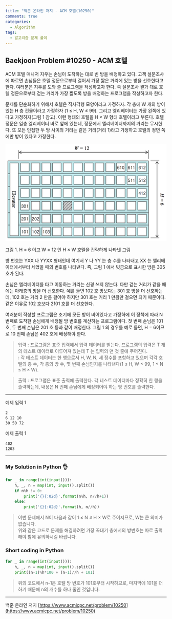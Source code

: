 ```yaml
---
title: "백준 온라인 저지 - ACM 호텔(10250)"
comments: true
categories:
  - Algorithm
tags:
  - 알고리즘 문제 풀이
---
```


## Baekjoon Problem #10250 - ACM 호텔

ACM 호텔 매니저 지우는 손님이 도착하는 대로 빈 방을 배정하고 있다. 고객 설문조사에 따르면 손님들은 호텔 정문으로부터 걸어서 가장 짧은 거리에 있는 방을 선호한다고 한다. 여러분은 지우를 도와 줄 프로그램을 작성하고자 한다. 즉 설문조사 결과 대로 호텔 정문으로부터 걷는 거리가 가장 짧도록 방을 배정하는 프로그램을 작성하고자 한다.

문제를 단순화하기 위해서 호텔은 직사각형 모양이라고 가정하자. 각 층에 W 개의 방이 있는 H 층 건물이라고 가정하자 (1 ≤ H, W ≤ 99). 그리고 엘리베이터는 가장 왼쪽에 있다고 가정하자(그림 1 참고). 이런 형태의 호텔을 H × W 형태 호텔이라고 부른다. 호텔 정문은 일층 엘리베이터 바로 앞에 있는데, 정문에서 엘리베이터까지의 거리는 무시한다. 또 모든 인접한 두 방 사이의 거리는 같은 거리(거리 1)라고 가정하고 호텔의 정면 쪽에만 방이 있다고 가정한다.

![호텔](/assets/images/posts/hotel.png)

그림 1. H = 6 이고 W = 12 인 H × W 호텔을 간략하게 나타낸 그림

방 번호는 YXX 나 YYXX 형태인데 여기서 Y 나 YY 는 층 수를 나타내고 XX 는 엘리베이터에서부터 세었을 때의 번호를 나타낸다. 즉, 그림 1 에서 빗금으로 표시한 방은 305 호가 된다.

손님은 엘리베이터를 타고 이동하는 거리는 신경 쓰지 않는다. 다만 걷는 거리가 같을 때에는 아래층의 방을 더 선호한다. 예를 들면 102 호 방보다는 301 호 방을 더 선호하는데, 102 호는 거리 2 만큼 걸어야 하지만 301 호는 거리 1 만큼만 걸으면 되기 때문이다. 같은 이유로 102 호보다 2101 호를 더 선호한다.

여러분이 작성할 프로그램은 초기에 모든 방이 비어있다고 가정하에 이 정책에 따라 N 번째로 도착한 손님에게 배정될 방 번호를 계산하는 프로그램이다. 첫 번째 손님은 101 호, 두 번째 손님은 201 호 등과 같이 배정한다. 그림 1 의 경우를 예로 들면, H = 6이므로 10 번째 손님은 402 호에 배정해야 한다.

> 입력
> : 프로그램은 표준 입력에서 입력 데이터를 받는다. 프로그램의 입력은 T 개의 테스트 데이터로 이루어져 있는데 T 는 입력의 맨 첫 줄에 주어진다.  
> : 각 테스트 데이터는 한 행으로서 H, W, N, 세 정수를 포함하고 있으며 각각 호텔의 층 수, 각 층의 방 수, 몇 번째 손님인지를 나타낸다(1 ≤ H, W ≤ 99, 1 ≤ N ≤ H × W). 

> 출력
> : 프로그램은 표준 출력에 출력한다. 각 테스트 데이터마다 정확히 한 행을 출력하는데, 내용은 N 번째 손님에게 배정되어야 하는 방 번호를 출력한다.

***
예제 입력 1
```
2
6 12 10
30 50 72
```

예제 출력 1
```
402
1203
```

***
### My Solution in Python :ok_hand:

```python
for _ in range(int(input())):
    h, _, n = map(int, input().split())
    if n%h != 0:
        print('{}{:02d}'.format(n%h, n//h+1))
    else:
        print('{}{:02d}'.format(h, n//h))
```

> 이번 문제에서 N이 다음과 같이 1 ≤ N ≤ H × W로 주어지므로, W는 큰 의미가 없습니다.  
> 위와 같은 코드로 문제를 해결하려면 가장 꼭대기 층에서의 방번호는 따로 출력해야 함에 유의하시길 바랍니다.

### Short coding in Python

```python
for _ in range(int(input())):
    h, _, n = map(int, input().split())
    print((n-1)%h*100 + (n-1)//h + 101)
```

> 위의 코드에서 n-1은 호텔 방 번호가 101호부터 시작하므로, 마지막에 101을 더하기 때문에 n의 개수를 하나 줄인 것입니다.  

***
백준 온라인 저지 [https://www.acmicpc.net/problem/10250](https://www.acmicpc.net/problem/10250)
